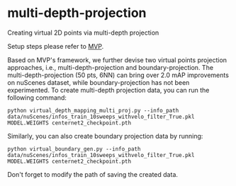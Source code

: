 # multi-depth-projection
Creating virtual 2D points via multi-depth projection

Setup steps please refer to [MVP](https://github.com/tianweiy/MVP).

Based on MVP's framework, we further devise two virtual points projection approaches, i.e., multi-depth-projection and boundary-projection. The multi-depth-projection (50 pts, 6NN) can bring over 2.0 mAP improvements on nuScenes dataset, while boundary-projection has not been experimented. To create multi-depth projection data, you can run the following command:
```
python virtual_depth_mapping_multi_proj.py --info_path data/nuScenes/infos_train_10sweeps_withvelo_filter_True.pkl  MODEL.WEIGHTS centernet2_checkpoint.pth
```
Similarly, you can also create boundary projection data by running:
```
python virtual_boundary_gen.py --info_path data/nuScenes/infos_train_10sweeps_withvelo_filter_True.pkl  MODEL.WEIGHTS centernet2_checkpoint.pth
```
Don't forget to modify the path of saving the created data.
